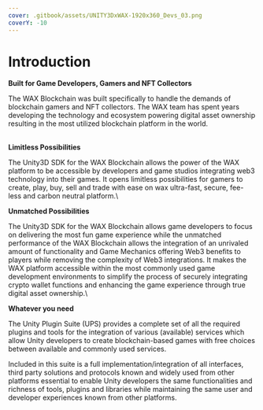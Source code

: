 ```yaml
---
cover: .gitbook/assets/UNITY3DxWAX-1920x360_Devs_03.png
coverY: -10
---
```


# Introduction

**Built for Game Developers, Gamers and NFT Collectors**

The WAX Blockchain was built specifically to handle the demands of blockchain gamers and NFT collectors. The WAX team has spent years developing the technology and ecosystem powering digital asset ownership resulting in the most utilized blockchain platform in the world.

\
**Limitless Possibilities**

The Unity3D SDK for the WAX Blockchain allows the power of the WAX platform to be accessible by developers and game studios integrating web3 technology into their games. It opens limitless possibilities for gamers to create, play, buy, sell and trade with ease on wax ultra-fast, secure, fee-less and carbon neutral platform.\


**Unmatched Possibilities**

The Unity3D SDK for the WAX Blockchain allows game developers to focus on delivering the most fun game experience while the unmatched performance of the WAX Blockchain allows the integration of an unrivaled amount of functionality and Game Mechanics offering Web3 benefits to players while removing the complexity of Web3 integrations. It makes the WAX platform accessible within the most commonly used game development environments to simplify the process of securely integrating crypto wallet functions and enhancing the game experience through true digital asset ownership.\


**Whatever you need**

The Unity Plugin Suite (UPS) provides a complete set of all the required plugins and tools for the integration of various (available) services which allow Unity developers to create blockchain-based games with free choices between available and commonly used services.

Included in this suite is a full implementation/integration of all interfaces, third party solutions and protocols known and widely used from other platforms essential to enable Unity developers the same functionalities and richness of tools, plugins and libraries while maintaining the same user and developer experiences known from other platforms.
